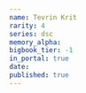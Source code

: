 ```yaml
---
name: Tevrin Krit
rarity: 4
series: dsc
memory_alpha:
bigbook_tier: -1
in_portal: true
date:
published: true
---
```



